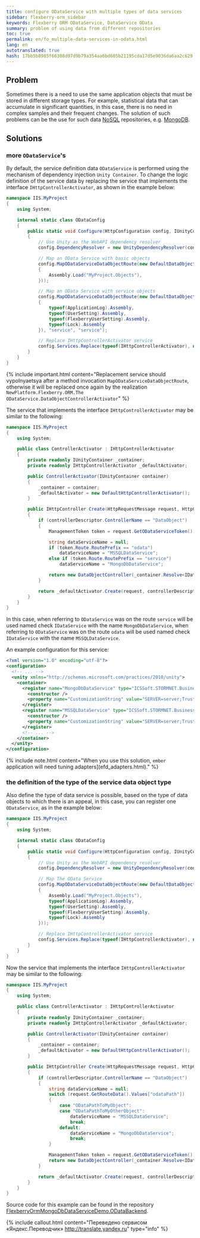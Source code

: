 ```yaml
--- 
title: configure ODataService with multiple types of data services 
sidebar: flexberry-orm_sidebar 
keywords: Flexberry ORM ODataService, DataService OData 
summary: problem of using data from different repositories 
toc: true 
permalink: en/fo_multiple-data-services-in-odata.html 
lang: en 
autotranslated: true 
hash: 17bb5b8985f66308d97d9b79a354aa6bd605b21195cda17d5e9036da6aa2c629 
--- 
```


## Problem 

Sometimes there is a need to use the same application objects that must be stored in different storage types. 
For example, statistical data that can accumulate in significant quantities, in this case, there is no need in complex samples and their frequent changes. 
The solution of such problems can be the use for such data [NoSQL](https://ru.wikipedia.org/wiki/NoSQL) repositories, e.g. [MongoDB](https://www.mongodb.com/). 

## Solutions 

### more `ODataService`'s 

By default, the service definition data `ODataService` is performed using the mechanism of dependency injection `Unity Container`. 
To change the logic definition of the service data by replacing the service that implements the interface `IHttpControllerActivator`, as shown in the example below: 

```csharp
namespace IIS.MyProject
{
    using System;

    internal static class ODataConfig
    {
        public static void Configure(HttpConfiguration config, IUnityContainer container)
        {
            // Use Unity as the WebAPI dependency resolver 
            config.DependencyResolver = new UnityDependencyResolver(container);

            // Map an OData Service with basic objects 
            config.MapODataServiceDataObjectRoute(new DefaultDataObjectEdmModelBuilder(new[]
            {
                Assembly.Load("MyProject.Objects"),
            }));

            // Map an OData Service with service objects 
            config.MapODataServiceDataObjectRoute(new DefaultDataObjectEdmModelBuilder(new[]
            {
                typeof(ApplicationLog).Assembly,
                typeof(UserSetting).Assembly,
                typeof(FlexberryUserSetting).Assembly,
                typeof(Lock).Assembly
            }), "service", "service");

            // Replace IHttpControllerActivator service 
            config.Services.Replace(typeof(IHttpControllerActivator), new ControllerActivator(container));
        }
    }
}
``` 

{% include important.html content="Replacement service should vypolnyaetsya after a method invocation `MapODataServiceDataObjectRoute`, otherwise it will be replaced once again by the realization `NewPlatform.Flexberry.ORM.The ODataService.DataObjectControllerActivator`" %} 

The service that implements the interface `IHttpControllerActivator` may be similar to the following: 

```csharp
namespace IIS.MyProject
{
    using System;

    public class ControllerActivator : IHttpControllerActivator
    {
        private readonly IUnityContainer _container;
        private readonly IHttpControllerActivator _defaultActivator;

        public ControllerActivator(IUnityContainer container)
        {
            _container = container;
            _defaultActivator = new DefaultHttpControllerActivator();
        }

        public IHttpController Create(HttpRequestMessage request, HttpControllerDescriptor controllerDescriptor, Type controllerType)
        {
            if (controllerDescriptor.ControllerName == "DataObject")
            {
                ManagementToken token = request.GetODataServiceToken();

                string dataServiceName = null;
                if (token.Route.RoutePrefix == "odata")
                    dataServiceName = "MSSQLDataService";
                else if (token.Route.RoutePrefix == "service")
                    dataServiceName = "MongoDbDataService";

                return new DataObjectController(_container.Resolve<IDataService>(dataServiceName), token.Model, token.Events, token.Functions);
            }

            return _defaultActivator.Create(request, controllerDescriptor, controllerType);
        }
    }
}
``` 

In this case, when referring to `ODataService` was on the route `service` will be used named check `IDataService` with the name `MongoDbDataService`, when referring to `ODataService` was on the route `odata` will be used named check `IDataService` with the name `MSSQLDataService`. 

An example configuration for this service: 

```xml
<?xml version="1.0" encoding="utf-8"?>
<configuration>
  <!-- ... -->
  <unity xmlns="http://schemas.microsoft.com/practices/2010/unity">
    <container>
      <register name="MongoDbDataService" type="ICSSoft.STORMNET.Business.IDataService, ICSSoft.STORMNET.Business" mapTo="NewPlatform.Flexberry.ORM.MongoDbDataService, NewPlatform.Flexberry.ORM.MongoDbDataService">
        <constructor />
        <property name="CustomizationString" value="SERVER=server;Trusted_connection=yes;DATABASE=database;" />
      </register>
      <register name="MSSQLDataService" type="ICSSoft.STORMNET.Business.IDataService, ICSSoft.STORMNET.Business" mapTo="ICSSoft.STORMNET.Business.MSSQLDataService, ICSSoft.STORMNET.Business.MSSQLDataService">
        <constructor />
        <property name="CustomizationString" value="SERVER=server;Trusted_connection=yes;DATABASE=database;" />
      </register>
      <!-- ... -->
    </container>
  </unity>
</configuration>
``` 

{% include note.html content="When you use this solution, `ember` application will need tuning adapters](efd_adapters.html)." %} 

### the definition of the type of the service data object type 

Also define the type of data service is possible, based on the type of data objects to which there is an appeal, in this case, you can register one `ODataService`, as in the example below: 

```csharp
namespace IIS.MyProject
{
    using System;

    internal static class ODataConfig
    {
        public static void Configure(HttpConfiguration config, IUnityContainer container)
        {
            // Use Unity as the WebAPI dependency resolver 
            config.DependencyResolver = new UnityDependencyResolver(container);

            // Map The OData Service 
            config.MapODataServiceDataObjectRoute(new DefaultDataObjectEdmModelBuilder(new[]
            {
                Assembly.Load("MyProject.Objects"),
                typeof(ApplicationLog).Assembly,
                typeof(UserSetting).Assembly,
                typeof(FlexberryUserSetting).Assembly,
                typeof(Lock).Assembly
            }));

            // Replace IHttpControllerActivator service 
            config.Services.Replace(typeof(IHttpControllerActivator), new ControllerActivator(container));
        }
    }
}
``` 

Now the service that implements the interface `IHttpControllerActivator` may be similar to the following: 

```csharp
namespace IIS.MyProject
{
    using System;

    public class ControllerActivator : IHttpControllerActivator
    {
        private readonly IUnityContainer _container;
        private readonly IHttpControllerActivator _defaultActivator;

        public ControllerActivator(IUnityContainer container)
        {
            _container = container;
            _defaultActivator = new DefaultHttpControllerActivator();
        }

        public IHttpController Create(HttpRequestMessage request, HttpControllerDescriptor controllerDescriptor, Type controllerType)
        {
            if (controllerDescriptor.ControllerName == "DataObject")
            {
                string dataServiceName = null;
                switch (request.GetRouteData().Values["odataPath"])
                {
                    case "ODataPathToMyObject":
                    case "ODataPathToMyOtherObject":
                        dataServiceName = "MSSQLDataService";
                        break;
                    default:
                        dataServiceName = "MongoDbDataService";
                        break;
                }

                ManagementToken token = request.GetODataServiceToken();
                return new DataObjectController(_container.Resolve<IDataService>(dataServiceName), token.Model, token.Events, token.Functions);
            }

            return _defaultActivator.Create(request, controllerDescriptor, controllerType);
        }
    }
}
``` 

Source code for this example can be found in the repository [FlexberryOrmMongoDbDataServiceDemo.ODataBackend](https://github.com/Flexberry/FlexberryOrmMongoDbDataServiceDemo.ODataBackend). 



{% include callout.html content="Переведено сервисом «Яндекс.Переводчик» <http://translate.yandex.ru>" type="info" %}